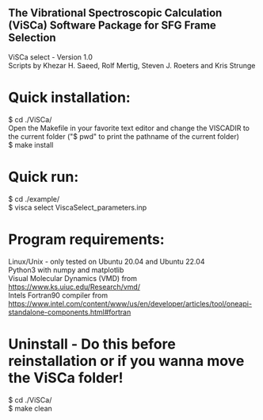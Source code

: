   
## The Vibrational Spectroscopic Calculation (ViSCa) Software Package for SFG Frame Selection
ViSCa select - Version 1.0  
Scripts by Khezar H. Saeed, Rolf Mertig, Steven J. Roeters and Kris Strunge  
  
# Quick installation:  
$ cd ./ViSCa/  
Open the Makefile in your favorite text editor and change the VISCADIR to the current folder ("$ pwd" to print the pathname of the current folder)  
$ make install  

# Quick run:
$ cd ./example/  
$ visca select ViscaSelect\_parameters.inp  

# Program requirements:
  Linux/Unix - only tested on Ubuntu 20.04 and Ubuntu 22.04  
  Python3 with numpy and matplotlib  
  Visual Molecular Dynamics (VMD) from https://www.ks.uiuc.edu/Research/vmd/  
  Intels Fortran90 compiler from https://www.intel.com/content/www/us/en/developer/articles/tool/oneapi-standalone-components.html#fortran  
  

# Uninstall - Do this before reinstallation or if you wanna move the ViSCa folder!
$ cd ./ViSCa/  
$ make clean  
